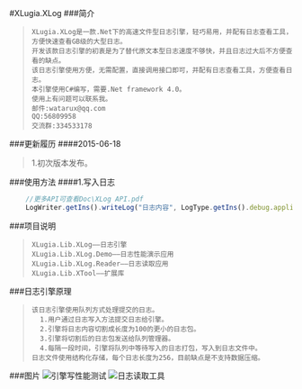 #XLugia.XLog
###简介

>     XLugia.XLog是一款.Net下的高速文件型日志引擎，轻巧易用，并配有日志查看工具，方便快速查看GB级的大型日志。 	
>     开发该款日志引擎的初衷是为了替代原文本型日志速度不够快，并且日志过大后不方便查看的缺点。
>     该日志引擎使用方便，无需配置，直接调用接口即可，并配有日志查看工具，方便查看日志。
>     本引擎使用C#编写，需要.Net framework 4.0。
>     使用上有问题可以联系我。
>     邮件:watarux@qq.com
>     QQ:56809958    
>     交流群:334533178

###更新履历
####2015-06-18
>1.初次版本发布。

###使用方法
####1.写入日志
```javascript
    //更多API可查看Doc\XLog API.pdf
    LogWriter.getIns().writeLog("日志内容", LogType.getIns().debug.application);
```

###项目说明

>     XLugia.Lib.XLog——日志引擎
>     XLugia.Lib.XLog.Demo——日志性能演示应用
>     XLugia.Lib.XLog.Reader——日志读取应用
>     XLugia.Lib.XTool——扩展库

###日志引擎原理

>     该日志引擎使用队列方式处理提交的日志。
>       1.用户通过日志写入方法提交日志给引擎。
>       2.引擎将日志内容切割成长度为100的更小的日志包。
>       3.引擎将切割后的日志包发送给队列管理器。
>       4.每隔一段时间，引擎将队列中等待写入的日志打包，写入到日志文件中。
>     日志文件使用结构化存储，每个日志长度为256，目前缺点是不支持数据压缩。

###图片
![引擎写性能测试](http://git.oschina.net/uploads/images/2015/0618/221534_f1ed89bd_21807.png "引擎写性能测试")
![日志读取工具](http://git.oschina.net/uploads/images/2015/0618/221611_a2111c55_21807.png "日志读取工具")